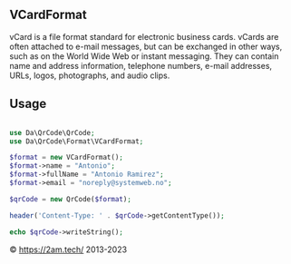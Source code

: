 VCardFormat
-----------

vCard is a file format standard for electronic business cards. vCards are often attached to e-mail messages, but can be
exchanged in other ways, such as on the World Wide Web or instant messaging. They can contain name and address 
information, telephone numbers, e-mail addresses, URLs, logos, photographs, and audio clips.

Usage
-----

```php 

use Da\QrCode\QrCode;
use Da\QrCode\Format\VCardFormat; 

$format = new VCardFormat();
$format->name = "Antonio";
$format->fullName = "Antonio Ramirez";
$format->email = "noreply@systemweb.no";

$qrCode = new QrCode($format);

header('Content-Type: ' . $qrCode->getContentType());

echo $qrCode->writeString();

```

© https://2am.tech/ 2013-2023
